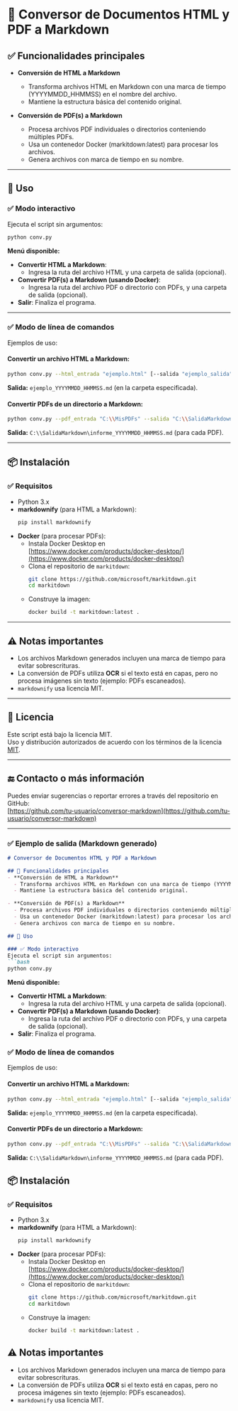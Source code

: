 
# 📄 Conversor de Documentos HTML y PDF a Markdown

## ✅ Funcionalidades principales  
- **Conversión de HTML a Markdown**  
  - Transforma archivos HTML en Markdown con una marca de tiempo (YYYYMMDD_HHMMSS) en el nombre del archivo.  
  - Mantiene la estructura básica del contenido original.

- **Conversión de PDF(s) a Markdown**  
  - Procesa archivos PDF individuales o directorios conteniendo múltiples PDFs.  
  - Usa un contenedor Docker (markitdown:latest) para procesar los archivos.  
  - Genera archivos con marca de tiempo en su nombre.

---

## 📲 Uso  

### ✅ Modo interactivo  
Ejecuta el script sin argumentos:  
```bash
python conv.py
```

**Menú disponible:**  
- **Convertir HTML a Markdown**:  
  - Ingresa la ruta del archivo HTML y una carpeta de salida (opcional).  
- **Convertir PDF(s) a Markdown (usando Docker)**:  
  - Ingresa la ruta del archivo PDF o directorio con PDFs, y una carpeta de salida (opcional).  
- **Salir**: Finaliza el programa.

---

### ✅ Modo de línea de comandos  
Ejemplos de uso:

#### Convertir un archivo HTML a Markdown:  
```bash
python conv.py --html_entrada "ejemplo.html" [--salida "ejemplo_salida"]
```

**Salida:** `ejemplo_YYYYMMDD_HHMMSS.md` (en la carpeta especificada).

#### Convertir PDFs de un directorio a Markdown:  
```bash
python conv.py --pdf_entrada "C:\\MisPDFs" --salida "C:\\SalidaMarkdown"
```

**Salida:** `C:\\SalidaMarkdown\informe_YYYYMMDD_HHMMSS.md` (para cada PDF).

---

## 📦 Instalación  

### ✅ Requisitos  
- Python 3.x  
- **markdownify** (para HTML a Markdown):  
  ```bash
  pip install markdownify
  ```
- **Docker** (para procesar PDFs):  
  - Instala Docker Desktop en [https://www.docker.com/products/docker-desktop/](https://www.docker.com/products/docker-desktop/)  
  - Clona el repositorio de `markitdown`:  
    ```bash
    git clone https://github.com/microsoft/markitdown.git
    cd markitdown
    ```
  - Construye la imagen:  
    ```bash
    docker build -t markitdown:latest .
    ```

---

## ⚠️ Notas importantes  
- Los archivos Markdown generados incluyen una marca de tiempo para evitar sobrescrituras.  
- La conversión de PDFs utiliza **OCR** si el texto está en capas, pero no procesa imágenes sin texto (ejemplo: PDFs escaneados).  
- `markdownify` usa licencia MIT.

---

## 📝 Licencia  
Este script está bajo la licencia MIT.  
Uso y distribución autorizados de acuerdo con los términos de la licencia [MIT](https://mit-license.org/).

---

## 🔚 Contacto o más información  
Puedes enviar sugerencias o reportar errores a través del repositorio en GitHub:  
[https://github.com/tu-usuario/conversor-markdown](https://github.com/tu-usuario/conversor-markdown)

---

### ✅ Ejemplo de salida (Markdown generado)  
```markdown
# Conversor de Documentos HTML y PDF a Markdown

## 📄 Funcionalidades principales  
- **Conversión de HTML a Markdown**  
  - Transforma archivos HTML en Markdown con una marca de tiempo (YYYYMMDD_HHMMSS) en el nombre del archivo.  
  - Mantiene la estructura básica del contenido original.

- **Conversión de PDF(s) a Markdown**  
  - Procesa archivos PDF individuales o directorios conteniendo múltiples PDFs.  
  - Usa un contenedor Docker (markitdown:latest) para procesar los archivos.  
  - Genera archivos con marca de tiempo en su nombre.

## 📲 Uso  

### ✅ Modo interactivo  
Ejecuta el script sin argumentos:  
```bash
python conv.py
```

**Menú disponible:**  
- **Convertir HTML a Markdown**:  
  - Ingresa la ruta del archivo HTML y una carpeta de salida (opcional).  
- **Convertir PDF(s) a Markdown (usando Docker)**:  
  - Ingresa la ruta del archivo PDF o directorio con PDFs, y una carpeta de salida (opcional).  
- **Salir**: Finaliza el programa.

### ✅ Modo de línea de comandos  
Ejemplos de uso:

#### Convertir un archivo HTML a Markdown:  
```bash
python conv.py --html_entrada "ejemplo.html" [--salida "ejemplo_salida"]
```

**Salida:** `ejemplo_YYYYMMDD_HHMMSS.md` (en la carpeta especificada).

#### Convertir PDFs de un directorio a Markdown:  
```bash
python conv.py --pdf_entrada "C:\\MisPDFs" --salida "C:\\SalidaMarkdown"
```

**Salida:** `C:\\SalidaMarkdown\informe_YYYYMMDD_HHMMSS.md` (para cada PDF).

## 📦 Instalación  

### ✅ Requisitos  
- Python 3.x  
- **markdownify** (para HTML a Markdown):  
  ```bash
  pip install markdownify
  ```
- **Docker** (para procesar PDFs):  
  - Instala Docker Desktop en [https://www.docker.com/products/docker-desktop/](https://www.docker.com/products/docker-desktop/)  
  - Clona el repositorio de `markitdown`:  
    ```bash
    git clone https://github.com/microsoft/markitdown.git
    cd markitdown
    ```
  - Construye la imagen:  
    ```bash
    docker build -t markitdown:latest .
    ```

## ⚠️ Notas importantes  
- Los archivos Markdown generados incluyen una marca de tiempo para evitar sobrescrituras.  
- La conversión de PDFs utiliza **OCR** si el texto está en capas, pero no procesa imágenes sin texto (ejemplo: PDFs escaneados).  
- `markdownify` usa licencia MIT.
```
 
